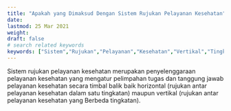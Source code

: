 ```yaml
---
title: "Apakah yang Dimaksud Dengan Sistem Rujukan Pelayanan Kesehatan"
date: 
lastmod: 25 Mar 2021
weight: 
draft: false
# search related keywords
keywords: ["Sistem","Rujukan","Pelayanan","Kesehatan","Vertikal","Tingkatan"]
---
```


Sistem rujukan pelayanan kesehatan merupakan penyelenggaraan pelayanan kesehatan yang mengatur pelimpahan tugas dan tanggung jawab pelayanan kesehatan secara timbal balik baik horizontal (rujukan antar pelayanan kesehatan dalam satu tingkatan) maupun vertikal (rujukan antar pelayanan kesehatan yang Berbeda tingkatan).